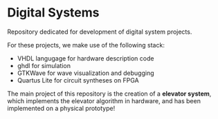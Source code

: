 # Digital Systems

Repository dedicated for development of digital system projects.

For these projects, we make use of the following stack:
- VHDL langugage for hardware description code
- ghdl for simulation
- GTKWave for wave visualization and debugging
- Quartus Lite for circuit syntheses on FPGA

The main project of this repository is the creation of a **elevator system**, which implements the elevator algorithm in hardware, and has been implemented on a physical prototype!
